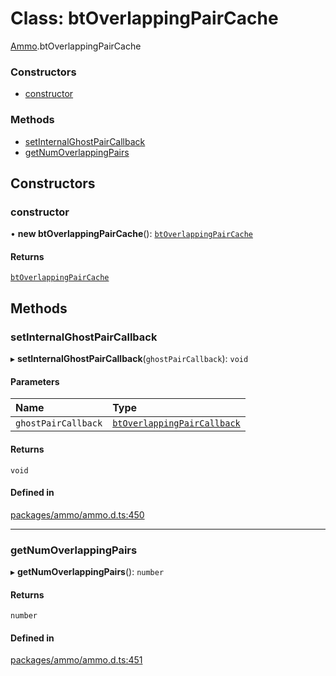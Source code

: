 # Class: btOverlappingPairCache

[Ammo](../modules/Ammo.md).btOverlappingPairCache

### Constructors

- [constructor](Ammo.btOverlappingPairCache.md#constructor)

### Methods

- [setInternalGhostPairCallback](Ammo.btOverlappingPairCache.md#setinternalghostpaircallback)
- [getNumOverlappingPairs](Ammo.btOverlappingPairCache.md#getnumoverlappingpairs)

## Constructors

### constructor

• **new btOverlappingPairCache**(): [`btOverlappingPairCache`](Ammo.btOverlappingPairCache.md)

#### Returns

[`btOverlappingPairCache`](Ammo.btOverlappingPairCache.md)

## Methods

### setInternalGhostPairCallback

▸ **setInternalGhostPairCallback**(`ghostPairCallback`): `void`

#### Parameters

| Name | Type |
| :------ | :------ |
| `ghostPairCallback` | [`btOverlappingPairCallback`](Ammo.btOverlappingPairCallback.md) |

#### Returns

`void`

#### Defined in

[packages/ammo/ammo.d.ts:450](https://github.com/Orillusion/orillusion/blob/main/packages/ammo/ammo.d.ts#L450)

___

### getNumOverlappingPairs

▸ **getNumOverlappingPairs**(): `number`

#### Returns

`number`

#### Defined in

[packages/ammo/ammo.d.ts:451](https://github.com/Orillusion/orillusion/blob/main/packages/ammo/ammo.d.ts#L451)
